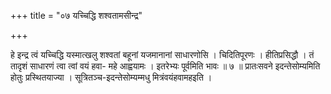 +++
title = "०७ यच्चिद्धि शश्वतामसीन्द्र"

+++

हे इन्द्र त्वं यच्चिद्धि यस्मात्खलु शश्वतां बहूनां यजमानानां साधारणोसि । चिदितिपूरणः । हीतिप्रसिद्धौ । तं तादृशं साधारणं त्वा त्वां वयं हवा- महे आह्वयामः । इतरेभ्यः पूर्वमिति भावः ॥ ७ ॥ प्रातःसवने इदन्तेसोम्यमिति होतुः प्रस्थितयाज्या । सूत्रितञ्च-इदन्तेसोम्यम्मधु मित्रंवयंहवामहइति ।
